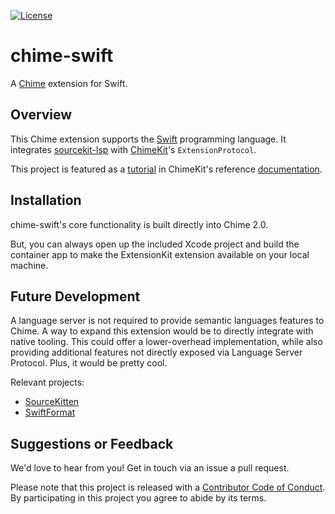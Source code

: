 [![License][license badge]][license]

# chime-swift
A [Chime][chime] extension for Swift.

## Overview

This Chime extension supports the [Swift][swift] programming language. It integrates [sourcekit-lsp][sourcekit-lsp] with [ChimeKit][chimekit]'s `ExtensionProtocol`.

This project is featured as a [tutorial][tutorial] in ChimeKit's reference [documentation][documentation].

## Installation

chime-swift's core functionality is built directly into Chime 2.0.

But, you can always open up the included Xcode project and build the container app to make the ExtensionKit extension available on your local machine.

## Future Development

A language server is not required to provide semantic languages features to Chime. A way to expand this extension would be to directly integrate with native tooling. This could offer a lower-overhead implementation, while also providing additional features not directly exposed via Language Server Protocol. Plus, it would be pretty cool.

Relevant projects:

- [SourceKitten][sourcekitten]
- [SwiftFormat][swiftformat]

## Suggestions or Feedback

We'd love to hear from you! Get in touch via an issue a pull request.

Please note that this project is released with a [Contributor Code of Conduct](CODE_OF_CONDUCT.md). By participating in this project you agree to abide by its terms.

[license]: https://opensource.org/licenses/BSD-3-Clause
[license badge]: https://img.shields.io/github/license/ChimeHQ/chime-swift
[chime]: https://www.chimehq.com
[swift]: https://www.swift.org
[sourcekit-lsp]: https://github.com/apple/sourcekit-lsp
[sourcekitten]: https://github.com/jpsim/SourceKitten
[swiftformat]: https://github.com/nicklockwood/SwiftFormat
[chimekit]: https://github.com/ChimeHQ/ChimeKit
[documentation]: https://swiftpackageindex.com/chimehq/chimekit/main/documentation
[tutorial]: https://swiftpackageindex.com/chimehq/chimekit/main/tutorials/create-an-extension

